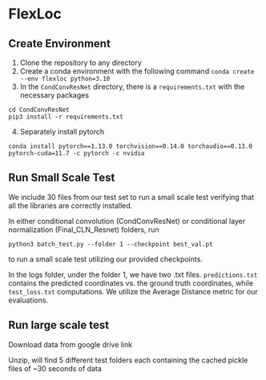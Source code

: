 # FlexLoc

## Create Environment
1. Clone the repository to any directory
2. Create a conda environment with the following command `conda create --env flexloc python=3.10`
3. In the `CondConvResNet` directory, there is a `requirements.txt` with the necessary packages
```
cd CondConvResNet
pip3 install -r requirements.txt
```
4. Separately install pytorch
```
conda install pytorch==1.13.0 torchvision==0.14.0 torchaudio==0.13.0 pytorch-cuda=11.7 -c pytorch -c nvidia
```




## Run Small Scale Test

We include 30 files from our test set to run a small scale test verifying that all the libraries are correctly installed.

In either conditional convolution (CondConvResNet) or conditional layer normalization (Final_CLN_Resnet) folders, run 
```
python3 batch_test.py --folder 1 --checkpoint best_val.pt
```
to run a small scale test utilizing our provided checkpoints.

In the logs folder, under the folder 1, we have two .txt files. `predictions.txt` contains the predicted coordinates vs. the ground truth coordinates, while `test_loss.txt` computations. We utilize the Average Distance metric for our evaluations.


## Run large scale test

Download data from google drive link


Unzip, will find 5 different test folders each containing the cached pickle files of ~30 seconds of data
